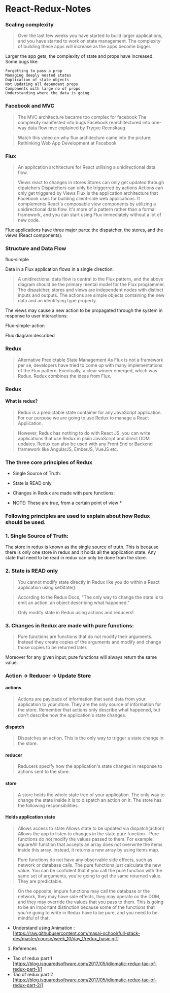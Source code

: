 # React-Redux-Notes
### Scaling complexity
> Over the last few weeks you have started to build larger applications, and you have started to work on state management. The complexity of building these apps will increase as the apps become bigger.

Larger the app gets, the complexity of state and props have increased. Some bugs like:

    Forgetting to pass a prop 
    Managing deeply nested states
    Duplication of state objects
    Not Updating all dependant props
    Components with large no of props
    Understanding where the data is going
### Facebook and MVC
> The MVC architecture became too complex for facebook
The complexity manifested into bugs
Facebook rearchitectured into one-way data flow
mvc explained by Trygve Reenskaug

> Watch this video on why flux architecture came into the picture:
Rethinking Web App Development at Facebook

### Flux
> An application architecture for React utilising a unidirectional data flow.

> Views react to changes in stores
> Stores can only get updated through dipatchers
> Dispatchers can only be triggerred by actions
> Actions can only get triggered by Views
> Flux is the application architecture that Facebook uses for building client-side web applications. It complements React's composable view components by utilizing a unidirectional data flow. It's more of a pattern rather than a formal framework, and you can start using Flux immediately without a lot of new code.

Flux applications have three major parts: the dispatcher, the stores, and the views (React components).

### Structure and Data Flow
flux-simple

Data in a Flux application flows in a single direction:

> A unidirectional data flow is central to the Flux pattern, and the above diagram should be the primary mental model for the Flux programmer. The dispatcher, stores and views are independent nodes with distinct inputs and outputs. The actions are simple objects containing the new data and an identifying type property.

The views may cause a new action to be propagated through the system in response to user interactions:

Flux-simple-action

Flux diagram described

### Redux
> Alternative Predictable State Management
> As Flux is not a framework per se, developers have tried to come up with many implementations of the Flux pattern. Eventually, a clear winner emerged, which was Redux. Redux combines the ideas from Flux.

### Redux
#### What is redux?
> Redux is a predictable state container for any JavaScript application. For our purpose we are going to use Redux to manage a React Application.

> However, Redux has nothing to do with React JS, you can write applications that use Redux in plain JavaScript and direct DOM updates. Redux can also be used with any Front End or Backend framework like AngularJS, EmberJS, VueJS etc.

### The three core principles of Redux
* Single Source of Truth:
* State is READ only
* Changes in Redux are made with pure functions:

* NOTE: These are true, from a certain point of view *

### Following principles are used to explain about how Redux should be used.

### 1. Single Source of Truth:
The store in redux is known as the single source of truth. This is because there is only one store in redux and it holds all the application state. Any state that need to be read in redux can only be done from the store.

### 2. State is READ only
> You cannot modify state directly in Redux like you do within a React application using setState().

> According to the Redux Docs, "The only way to change the state is to emit an action, an object describing what happened."

> Only modify state in Redux using actions and reducers!

### 3. Changes in Redux are made with pure functions:
> Pure functions are functions that do not modify their arguments. Instead they create copies of the arguments and modify and change those copies to be returned later.

Moreover for any given input, pure functions will always return the same value.

### Action -> Reducer -> Update Store
#### actions
> Actions are payloads of information that send data from your application to your store.
> They are the only source of information for the store.
> Remember that actions only describe what happened, but don't describe how the application's state changes.
#### dispatch
> Dispatches an action.
> This is the only way to trigger a state change in the store.
#### reducer
> Reducers specify how the application's state changes in response to actions sent to the store.
#### store
> A store holds the whole state tree of your application.
> The only way to change the state inside it is to dispatch an action on it.
> The store has the following responsibilities:

#### Holds application state
> Allows access to state
> Allows state to be updated via dispatch(action)
> Allows the app to listen to changes in the state
pure function -
> Pure functions do not modify the values passed to them. For example, squareAll function that accepts an array does not overwrite the items inside this array. Instead, it returns a new array by using items map.

> Pure functions do not have any observable side effects, such as network or database calls. The pure functions just calculate the new value. You can be confident that if you call the pure function with the same set of arguments, you're going to get the same returned value. They are predictable.

> On the opposite, impure functions may call the database or the network, they may have side effects, they may operate on the DOM, and they may override the values that you pass to them. This is going to be an important distinction because some of the functions that you're going to write in Redux have to be pure, and you need to be mindful of that.

* Understand using Animation :  [https://raw.githubusercontent.com/masai-school/full-stack-dev/master/course/week_10/day_1/redux_basic.gif]
1. References
- Tao of redux part 1 [https://blog.isquaredsoftware.com/2017/05/idiomatic-redux-tao-of-redux-part-1/]
- Tao of redux part 2 [https://blog.isquaredsoftware.com/2017/05/idiomatic-redux-tao-of-redux-part-2/]
